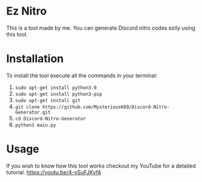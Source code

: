# Ez Nitro
This is a tool made by me. You can generate Discord nitro codes ezily using this tool.

# Installation

To install the tool execute all the commands in your terminal:
1. `sudo apt-get install python3.9`
2. `sudo apt-get install python3-pip`
3. `sudo apt-get install git`
4. `git clone https://github.com/MysteriousK69/Discord-Nitro-Generator.git`
5. `cd Discord-Nitro-Generator`
6. `python3 main.py`

# Usage
If you wish to know how this tool works checkout my YouTube for a detailed tutorial. https://youtu.be/4-vSuFJKvf4
